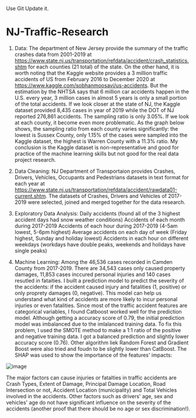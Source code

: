 Use Git Update it.

# NJ-Traffic-Research

1. Data: The department of New Jersey provide the summary of the traffic crashes data from 2001-2019 at https://www.state.nj.us/transportation/refdata/accident/crash_statistics.shtm  for each counties (21 total)  of the state. 
On the other hand, it is worth noting that the Kaggle website provides a 3 million traffic accidents of US from February 2016 to December 2020 at https://www.kaggle.com/sobhanmoosavi/us-accidents. But the estimation by the NHTSA says that 6 million car accidents happen in the U.S. every year, 3 million cases in almost 5 years is only a small portion of the total accidents. If we look closer at the state of NJ, the Kaggle dataset provided 8,435 cases in year of 2019 while the DOT of NJ reported 276,861 accidents. The sampling ratio is only 3.05%. If we look at each county, it become even more problematic. As the graph below shows, the sampling ratio from each county varies significantly: the lowest is Sussex County, only 1.15% of the cases were sampled into the Kaggle dataset, the highest is Warren County with a 11.3% ratio. My conclusion is the Kaggle dataset is non-representative and good for practice of the machine learning skills but not good for the real data project research. 

2.	Data Cleaning:
NJ Department of Transportaion provides Crashes, Drivers, Vehicles, Occupants and Pedestrians datasets in text format for each year at https://www.state.nj.us/transportation/refdata/accident/rawdata01-current.shtm. 
The datasets of Crashes, Drivers and Vehicles of 2017-2019 were selected, joined and merged together for the data research.  

3. Exploratory Data Analysis:
Daily accidents (found all of the 3 highest accident days had snow weather conditions)
Accidents of each month during 2017-2019
Accidents of each hour during 2017-2019 (4-5am lowest, 5-6pm highest)
Average accidents on each day of week (Friday highest, Sunday and holiday lowest)
Accidents in each hour on different weekdays (workdays have double peaks, weekends and holidays have single peaks)

4. Machine Learning: Among the 46,536 cases recorded in Camden County from 2017-2019. There are 34,543 cases only caused property damages, 11,853 cases inccured personal injuries and 140 cases resutled in fataities. 
I built a prediction model to predict the severity of the accidents: if the accident caused injury and fatalities (1, positive) or only proprety damages (0, negative). This model can help us understand what kind of accidents are more likely to incur personal injuries or even fatalities. 
Since most of the traffic accident features are categorical variables, I found Catboost worked well for the prediction model. Although getting a accuracy score of 0.79, the initial prediction model was imbalanced due to the imlalanced training data. To fix this problem, I used the SMOTE method to make a 1:1 ratio of the positive and negative training data. I got a balanced prediction and slightly lower accuracy score (0.76). Other algorithm liek Random Forest and Gradient Boost were also tried and foudn to be slightly lower than CatBoost. 
The SHAP was used to show the importance of the features' impacts:

![image](https://user-images.githubusercontent.com/73204188/125385652-e56a8780-e368-11eb-91fe-44488c2c9d56.png)

The major factors can cause injuries or fatalties in traffic accidents are Crash Types, Extent of Damage, Principal Damage Location, Road Intersection or not, Accident Location (municipality) and Total Vehicles involved in the accidents. Other factors such as drivers' age, sex and vehicles' age do not have significant influence on the severity of the accidents (another proof that there should be no age or sex discrimination!). 

